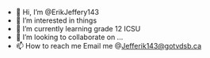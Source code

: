 - 👋 Hi, I’m @ErikJeffery143
- 👀 I’m interested in things
- 🌱 I’m currently learning grade 12 ICSU
- 💞️ I’m looking to collaborate on ...
- 📫 How to reach me Email me @Jefferik143@gotvdsb.ca

<!---
ErikJeffery143/ErikJeffery143 is a ✨ special ✨ repository because its `README.md` (this file) appears on your GitHub profile.
You can click the Preview link to take a look at your changes.
--->
